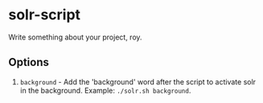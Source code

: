 # solr-script
Write something about your project, roy.

## Options
1. `background` - Add the 'background' word after the script to activate solr in the background. Example: `./solr.sh background`.

